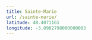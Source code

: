 ```yaml
---
title: Sainte-Marie
url: /sainte-marie/
latitude: 48.4071161
longitude: -3.0982798000000003
---
```

